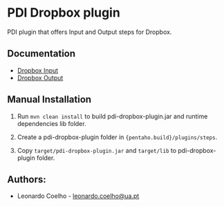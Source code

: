
# PDI Dropbox plugin
PDI plugin that offers Input and Output steps for Dropbox.

## Documentation
- [Dropbox Input](https://github.com/LeonardoCoelho71950/pdi-dropbox-plugin/blob/master/docs/DropboxInput.md)
- [Dropbox Output](https://github.com/LeonardoCoelho71950/pdi-dropbox-plugin/blob/master/docs/DropboxOutput.md)

## Manual Installation
1. Run ```mvn clean install``` to build pdi-dropbox-plugin.jar and runtime dependencies lib folder.

2. Create a pdi-dropbox-plugin folder in ```{pentaho.build}/plugins/steps```.

3. Copy ```target/pdi-dropbox-plugin.jar``` and ```target/lib``` to pdi-dropbox-plugin folder.

## Authors:

- Leonardo Coelho	- <leonardo.coelho@ua.pt>
